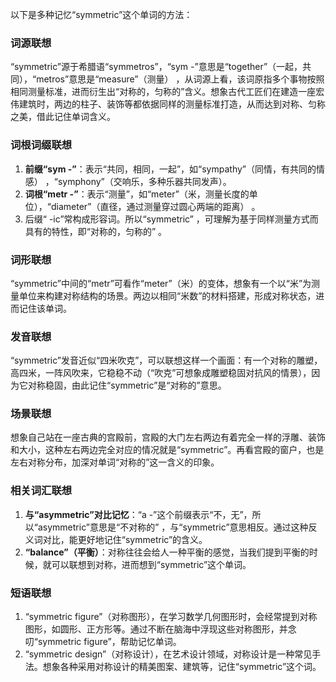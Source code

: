 以下是多种记忆“symmetric”这个单词的方法：

### 词源联想
“symmetric”源于希腊语“symmetros”，“sym -”意思是“together”（一起，共同），“metros”意思是“measure”（测量） ，从词源上看，该词原指多个事物按照相同测量标准，进而衍生出“对称的，匀称的”含义。想象古代工匠们在建造一座宏伟建筑时，两边的柱子、装饰等都依据同样的测量标准打造，从而达到对称、匀称之美，借此记住单词含义。

### 词根词缀联想
1. **前缀“sym -”**：表示“共同，相同，一起”，如“sympathy”（同情，有共同的情感） ，“symphony”（交响乐，多种乐器共同发声）。
2. **词根“metr -”**：表示“测量”，如“meter”（米，测量长度的单位），“diameter”（直径，通过测量穿过圆心两端的距离） 。
3. 后缀“ -ic”常构成形容词。所以“symmetric” ，可理解为基于同样测量方式而具有的特性，即“对称的，匀称的” 。

### 词形联想
“symmetric”中间的“metr”可看作“meter”（米）的变体，想象有一个以“米”为测量单位来构建对称结构的场景。两边以相同“米数”的材料搭建，形成对称状态，进而记住该单词。

### 发音联想
“symmetric”发音近似“四米吹克”，可以联想这样一个画面：有一个对称的雕塑，高四米，一阵风吹来，它稳稳不动（“吹克”可想象成雕塑稳固对抗风的情景），因为它对称稳固，由此记住“symmetric”是“对称的”意思。

### 场景联想
想象自己站在一座古典的宫殿前，宫殿的大门左右两边有着完全一样的浮雕、装饰和大小，这种左右两边完全对应的情况就是“symmetric”。再看宫殿的窗户，也是左右对称分布，加深对单词“对称的”这一含义的印象。

### 相关词汇联想
1. **与“asymmetric”对比记忆**：“a -”这个前缀表示“不，无”，所以“asymmetric”意思是“不对称的” ，与“symmetric”意思相反。通过这种反义词对比，能更好地记住“symmetric”的含义。
2. **“balance”（平衡）**：对称往往会给人一种平衡的感觉，当我们提到平衡的时候，就可以联想到对称，进而想到“symmetric”这个单词。

### 短语联想
1. “symmetric figure”（对称图形），在学习数学几何图形时，会经常提到对称图形，如圆形、正方形等。通过不断在脑海中浮现这些对称图形，并念叨“symmetric figure”，帮助记忆单词。
2. “symmetric design”（对称设计），在艺术设计领域，对称设计是一种常见手法。想象各种采用对称设计的精美图案、建筑等，记住“symmetric”这个词。 